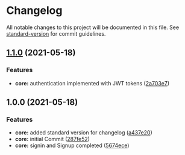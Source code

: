 # Changelog

All notable changes to this project will be documented in this file. See [standard-version](https://github.com/conventional-changelog/standard-version) for commit guidelines.

## [1.1.0](https://github.com/GMKR/saas-boilerplate/compare/v1.0.0...v1.1.0) (2021-05-18)


### Features

* **core:** authentication implemented with JWT tokens ([2a703e7](https://github.com/GMKR/saas-boilerplate/commit/2a703e77656e41be128d9bed66c50ce415389c3d))

## 1.0.0 (2021-05-18)


### Features

* **core:** added standard version for changelog ([a437e20](https://github.com/GMKR/saas-boilerplate/commit/a437e20e6d8cfd482efd85629062c32074dac18d))
* **core:** initial Commit ([287fe52](https://github.com/GMKR/saas-boilerplate/commit/287fe526c3dd709518fc658772f72e0758da7324))
* **core:** signin and Signup completed ([5674ece](https://github.com/GMKR/saas-boilerplate/commit/5674ece75dbcba4587838d642dd90399c2b5526d))
